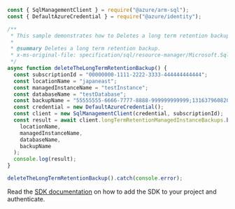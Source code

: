 ```javascript
const { SqlManagementClient } = require("@azure/arm-sql");
const { DefaultAzureCredential } = require("@azure/identity");

/**
 * This sample demonstrates how to Deletes a long term retention backup.
 *
 * @summary Deletes a long term retention backup.
 * x-ms-original-file: specification/sql/resource-manager/Microsoft.Sql/preview/2021-05-01-preview/examples/ManagedInstanceLongTermRetentionBackupDelete.json
 */
async function deleteTheLongTermRetentionBackup() {
  const subscriptionId = "00000000-1111-2222-3333-444444444444";
  const locationName = "japaneast";
  const managedInstanceName = "testInstance";
  const databaseName = "testDatabase";
  const backupName = "55555555-6666-7777-8888-999999999999;131637960820000000";
  const credential = new DefaultAzureCredential();
  const client = new SqlManagementClient(credential, subscriptionId);
  const result = await client.longTermRetentionManagedInstanceBackups.beginDeleteAndWait(
    locationName,
    managedInstanceName,
    databaseName,
    backupName
  );
  console.log(result);
}

deleteTheLongTermRetentionBackup().catch(console.error);
```

Read the [SDK documentation](https://github.com/Azure/azure-sdk-for-js/blob/%40azure%2Farm-sql_9.0.1/sdk/sql/arm-sql/README.md) on how to add the SDK to your project and authenticate.
